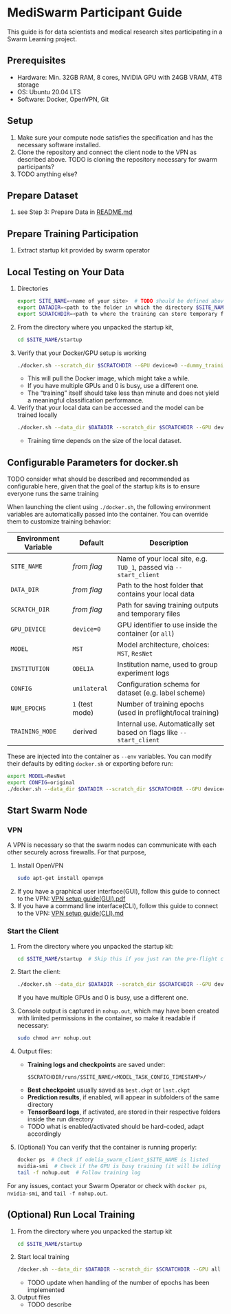 # MediSwarm Participant Guide

This guide is for data scientists and medical research sites participating in a Swarm Learning project.

## Prerequisites

- Hardware: Min. 32GB RAM, 8 cores, NVIDIA GPU with 24GB VRAM, 4TB storage
- OS: Ubuntu 20.04 LTS
- Software: Docker, OpenVPN, Git

## Setup

1. Make sure your compute node satisfies the specification and has the necessary software installed.
2. Clone the repository and connect the client node to the VPN as described above. TODO is cloning the repository
   necessary for swarm participants?
3. TODO anything else?

## Prepare Dataset

1. see Step 3: Prepare Data in [README.md](../../application/jobs/ODELIA_ternary_classification/app/scripts/README.md)

## Prepare Training Participation

1. Extract startup kit provided by swarm operator

## Local Testing on Your Data

1. Directories
   ```bash
   export SITE_NAME=<name of your site>  # TODO should be defined above, also needed for dataset location
   export DATADIR=<path to the folder in which the directory $SITE_NAME containing your local data is stored>
   export SCRATCHDIR=<path to where the training can store temporary files>
   ```
2. From the directory where you unpacked the startup kit,
   ```bash
   cd $SITE_NAME/startup
   ```
3. Verify that your Docker/GPU setup is working
   ```bash
   ./docker.sh --scratch_dir $SCRATCHDIR --GPU device=0 --dummy_training
   ```
    * This will pull the Docker image, which might take a while.
    * If you have multiple GPUs and 0 is busy, use a different one.
    * The “training” itself should take less than minute and does not yield a meaningful classification performance.
4. Verify that your local data can be accessed and the model can be trained locally
   ```bash
   ./docker.sh --data_dir $DATADIR --scratch_dir $SCRATCHDIR --GPU device=0 --preflight_check
   ```
    * Training time depends on the size of the local dataset.

## Configurable Parameters for docker.sh

TODO consider what should be described and recommended as configurable here, given that the goal of the startup kits is
to ensure everyone runs the same training

When launching the client using `./docker.sh`, the following environment variables are automatically passed into the
container. You can override them to customize training behavior:

| Environment Variable | Default         | Description                                                          |
|----------------------|-----------------|----------------------------------------------------------------------|
| `SITE_NAME`          | *from flag*     | Name of your local site, e.g. `TUD_1`, passed via `--start_client`   |
| `DATA_DIR`           | *from flag*     | Path to the host folder that contains your local data                |
| `SCRATCH_DIR`        | *from flag*     | Path for saving training outputs and temporary files                 |
| `GPU_DEVICE`         | `device=0`      | GPU identifier to use inside the container (or `all`)                |
| `MODEL`              | `MST`           | Model architecture, choices: `MST`, `ResNet`                         |
| `INSTITUTION`        | `ODELIA`        | Institution name, used to group experiment logs                      |
| `CONFIG`             | `unilateral`    | Configuration schema for dataset (e.g. label scheme)                 |
| `NUM_EPOCHS`         | `1` (test mode) | Number of training epochs (used in preflight/local training)         |
| `TRAINING_MODE`      | derived         | Internal use. Automatically set based on flags like `--start_client` |

These are injected into the container as `--env` variables. You can modify their defaults by editing `docker.sh` or
exporting before run:

```bash
export MODEL=ResNet
export CONFIG=original
./docker.sh --data_dir $DATADIR --scratch_dir $SCRATCHDIR --GPU device=1 --start_client
```

## Start Swarm Node

### VPN

A VPN is necessary so that the swarm nodes can communicate with each other securely across firewalls. For that purpose,

1. Install OpenVPN
   ```bash
   sudo apt-get install openvpn
   ```
2. If you have a graphical user interface(GUI), follow this guide to connect to the
   VPN: [VPN setup guide(GUI).pdf](../VPN%20setup%20guide%28GUI%29.pdf)
3. If you have a command line interface(CLI), follow this guide to connect to the
   VPN: [VPN setup guide(CLI).md](../VPN%20setup%20guide%28CLI%29.md)

### Start the Client

1. From the directory where you unpacked the startup kit:
   ```bash
   cd $SITE_NAME/startup  # Skip this if you just ran the pre-flight check
   ```

2. Start the client:
   ```bash
   ./docker.sh --data_dir $DATADIR --scratch_dir $SCRATCHDIR --GPU device=0 --start_client
   ```
   If you have multiple GPUs and 0 is busy, use a different one.

3. Console output is captured in `nohup.out`, which may have been created with limited permissions in the container, so
   make it readable if necessary:
   ```bash
   sudo chmod a+r nohup.out
   ```

4. Output files:
    - **Training logs and checkpoints** are saved under:
      ```
      $SCRATCHDIR/runs/$SITE_NAME/<MODEL_TASK_CONFIG_TIMESTAMP>/
      ```
    - **Best checkpoint** usually saved as `best.ckpt` or `last.ckpt`
    - **Prediction results**, if enabled, will appear in subfolders of the same directory
    - **TensorBoard logs**, if activated, are stored in their respective folders inside the run directory
    - TODO what is enabled/activated should be hard-coded, adapt accordingly

5. (Optional) You can verify that the container is running properly:
   ```bash
   docker ps  # Check if odelia_swarm_client_$SITE_NAME is listed
   nvidia-smi  # Check if the GPU is busy training (it will be idling while waiting for model transfer)
   tail -f nohup.out  # Follow training log
   ```

For any issues, contact your Swarm Operator or check with `docker ps`, `nvidia-smi`, and `tail -f nohup.out`.

## (Optional) Run Local Training

1. From the directory where you unpacked the startup kit
   ```bash
   cd $SITE_NAME/startup
   ```
2. Start local training
   ```bash
   /docker.sh --data_dir $DATADIR --scratch_dir $SCRATCHDIR --GPU all --local_training
   ```
    * TODO update when handling of the number of epochs has been implemented
3. Output files
    * TODO describe